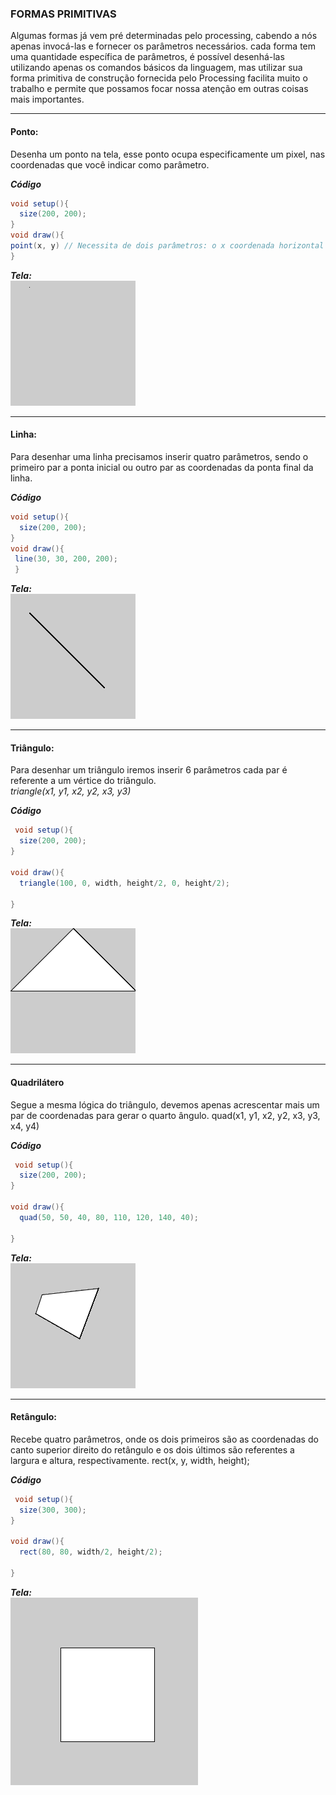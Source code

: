 ###  FORMAS PRIMITIVAS

Algumas formas já vem pré determinadas pelo processing, cabendo a nós apenas invocá-las e fornecer os parâmetros necessários. cada forma tem uma quantidade específica de parâmetros, é possível desenhá-las utilizando apenas os comandos básicos da linguagem, mas utilizar sua forma primitiva de construção fornecida pelo Processing facilita muito o trabalho e permite que possamos focar nossa atenção em outras coisas mais importantes.

______

#### Ponto:
Desenha um ponto na tela, esse ponto ocupa especificamente um pixel, nas coordenadas que você indicar como parâmetro.

***Código***
```Java
void setup(){
  size(200, 200);
}
void draw(){
point(x, y) // Necessita de dois parâmetros: o x coordenada horizontal e y a coordenada vertical 
}
```
***Tela:***<br>
![Ponto](https://github.com/Evaldo-comp/Processing/blob/master/Java/Exemplos/intro/ponto/point.png)

______

#### Linha:

Para desenhar uma linha precisamos inserir quatro parâmetros, sendo o primeiro par a ponta inicial ou outro par as coordenadas da ponta final da linha.

***Código***
```Java
void setup(){
  size(200, 200);
}
void draw(){
 line(30, 30, 200, 200);
 }
```
***Tela:***<br>
![Linha](https://github.com/Evaldo-comp/Processing/blob/master/Java/Exemplos/intro/line/line.png)

______

#### Triângulo:
Para desenhar um triângulo iremos inserir 6 parâmetros cada par é referente a um vértice do triângulo.<br> 
*triangle(x1, y1, x2, y2, x3, y3)*

***Código***
```Java
 void setup(){
  size(200, 200);
}

void draw(){
  triangle(100, 0, width, height/2, 0, height/2);
  
}
```
***Tela:***<br>
![Triângulo](https://github.com/Evaldo-comp/Processing/blob/master/Java/Exemplos/intro/triangle/triangulo.png)


______


#### Quadrilátero
Segue a mesma lógica do triângulo, devemos apenas acrescentar mais um par de coordenadas para gerar o quarto ângulo.
quad(x1, y1, x2, y2, x3, y3, x4, y4)

***Código***
```Java
 void setup(){
  size(200, 200);
}

void draw(){
  quad(50, 50, 40, 80, 110, 120, 140, 40);
  
}
```
***Tela:***<br>
![Quadrilátero](https://github.com/Evaldo-comp/Processing/blob/master/Java/Exemplos/intro/quadrilatero/quad.png)


______


#### Retângulo:
Recebe quatro parâmetros, onde os dois primeiros são as coordenadas do canto superior direito do retângulo e os dois últimos são referentes a largura e altura, respectivamente.
rect(x, y, width, height);

***Código***
```Java
 void setup(){
  size(300, 300);
}

void draw(){
  rect(80, 80, width/2, height/2);
  
}
```
***Tela:***<br>
![Retângulo](https://github.com/Evaldo-comp/Processing/blob/master/Java/Exemplos/intro/rect/Rect.png)

















